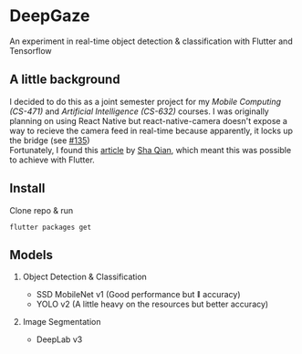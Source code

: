 # DeepGaze

An experiment in real-time object detection & classification with Flutter and Tensorflow

## A little background

I decided to do this as a joint semester project for my _Mobile Computing (CS-471)_ and _Artificial Intelligence (CS-632)_ courses. I was originally planning on using React Native but react-native-camera doesn't expose a way to recieve the camera feed in real-time because apparently, it locks up the bridge (see [#135](https://github.com/react-native-community/react-native-camera/issues/135#issuecomment-165710613))
<br>
Fortunately, I found this [article](https://blog.usejournal.com/real-time-object-detection-in-flutter-b31c7ff9ef96) by [Sha Qian](https://github.com/shaqian), which meant this was possible to achieve with Flutter.

## Install

Clone repo & run

```
flutter packages get
```

## Models

1. Object Detection & Classification
	- SSD MobileNet v1 (Good performance but <sup><sub>:poop:</sub></sup> accuracy)
	- YOLO v2 (A little heavy on the resources but better accuracy)

2. Image Segmentation
	- DeepLab v3